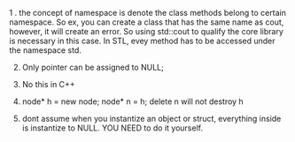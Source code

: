 1 . the concept of namespace is denote the class methods belong to certain namespace. So ex, you can create a class that has the same name as cout, however, it will 
create an error. So using std::cout to qualify the core library is necessary in this case. In STL, evey method has to be accessed under the namespace std.

2. Only pointer can be assigned to NULL; 

3. No this in C++

4. node* h = new node;
   node* n = h;
	 delete n will not destroy h

5. dont assume when you instantize an object or struct, everything inside is instantize to NULL.
   YOU NEED to do it yourself.
